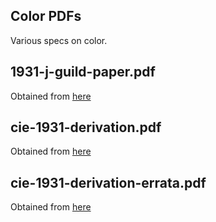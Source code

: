 Color PDFs
----------

Various specs on color.

## 1931-j-guild-paper.pdf

Obtained from [here](https://royalsocietypublishing.org/doi/pdf/10.1098/rsta.1932.0005)

## cie-1931-derivation.pdf

Obtained from [here](https://silo.tips/download/how-the-cie-1931-color-matching-functions-were-derived-from-wright-guild-data)

## cie-1931-derivation-errata.pdf

Obtained from [here](https://onlinelibrary.wiley.com/doi/epdf/10.1002/%28SICI%291520-6378%28199808%2923%3A4%3C259%3A%3AAID-COL18%3E3.0.CO%3B2-7)
